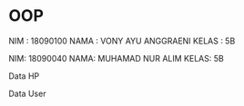 # OOP
NIM : 18090100
NAMA : VONY AYU ANGGRAENI
KELAS : 5B

NIM: 18090040
NAMA: MUHAMAD NUR ALIM
KELAS: 5B

Data HP

Data User